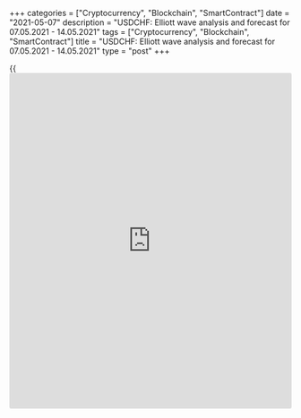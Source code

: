 +++
categories = ["Cryptocurrency", "Blockchain", "SmartContract"]
date = "2021-05-07"
description = "USDCHF: Elliott wave analysis and forecast for 07.05.2021 - 14.05.2021"
tags = ["Cryptocurrency", "Blockchain", "SmartContract"]
title = "USDCHF: Elliott wave analysis and forecast for 07.05.2021 - 14.05.2021"
type = "post"
+++

{{<iframe id="large-banner" src="https://www.bounty.group/#slide=24.0" width="100%" height="600" scrolling="no" style="border: 0px solid rgb(216, 221, 230); border-radius: 3px;">}}

2021-05-07

2021-05-07

USDCHF: Elliott wave analysis and forecast for 07.05.2021 –
14.05.2021Alex Geuta

 **Main scenario:** consider long positions above the level of 0.9034
with a target of 0.9505 – 0.9590.

 **Alternative scenario:** breakout and consolidation below the level of
0.9034 will allow the pair to continue declining to the levels of 0.8873
– 0.8768.

 **Analysis:** Presumably, a descending first wave of larger degree (1)
of 5 finished developing on the [daily](https://www.fintecher.org/2020/03/03/forex-trading-daily-strategy/) time frame, with wave 5 of (1)
formed inside. An ascending correction started developing as wave (2) on
the H4 time frame, with wave A of (2) formed inside. Apparently, wave B
of (2) is nearing completion on the H1 time frame, with wave c of B
nearing completion inside. If this assumption is correct, the pair will
continue to rise to 0.9505 – 0.9590 once the correction is over. The
level of 0.9034 is critical in this scenario. Its breakout will allow
the pair to continue falling to the levels of 0.8873 – 0.8768.

* * *

* * *



## Price chart of USDCHF in real time mode

The content of this article reflects the author’s opinion and does not
necessarily reflect the official position of LiteForex. The material
published on this page is provided for informational purposes only and
should not be considered as the provision of investment advice for the
purposes of Directive 2004/39/EC.

Rate this article:

{{value}}

( {{count}} {{title}} )